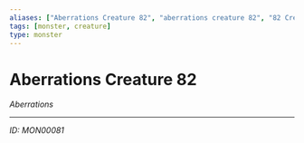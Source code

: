 ```yaml
---
aliases: ["Aberrations Creature 82", "aberrations creature 82", "82 Creature Aberrations"]
tags: [monster, creature]
type: monster
---
```


# Aberrations Creature 82

*Aberrations*

---
*ID: MON00081*